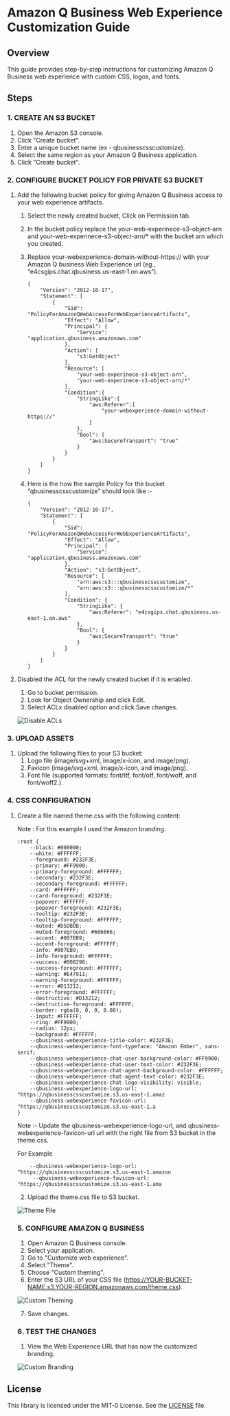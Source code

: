 # Amazon Q Business Web Experience Customization Guide

## Overview
This guide provides step-by-step instructions for customizing Amazon Q Business web experience with custom CSS, logos, and fonts.

## Steps

### 1. CREATE AN S3 BUCKET
1. Open the Amazon S3 console.
2. Click "Create bucket".
3. Enter a unique bucket name (ex - qbusinesscsscustomize).
4. Select the same region as your Amazon Q Business application.
5. Click "Create bucket".

### 2. CONFIGURE BUCKET POLICY FOR PRIVATE S3 BUCKET
1. Add the following bucket policy for giving Amazon Q Business access to your web experience artifacts.
    1. Select the newly created bucket, Click on Permission tab.
    2. In the bucket policy replace the your-web-experinece-s3-object-arn and your-web-experinece-s3-object-arn/* with the bucket arn which you created.
    3. Replace your-webexperience-domain-without-https:// with your Amazon Q business Web Experience url (eg., “e4csgips.chat.qbusiness.us-east-1.on.aws”).
        ```
        {
            "Version": "2012-10-17",
            "Statement": [
                {
                    "Sid": "PolicyForAmazonQWebAccessForWebExperienceArtifacts",
                    "Effect": "Allow",
                    "Principal": {
                        "Service": "application.qbusiness.amazonaws.com"
                    },
                    "Action": [
                        "s3:GetObject"
                    ],
                    "Resource": [
                        "your-web-experinece-s3-object-arn",
                        "your-web-experinece-s3-object-arn/*"
                    ],
                    "Condition":{
                        "StringLike":{
                            "aws:Referer":[
                                "your-webexperience-domain-without-https://"
                            ]
                        },
                        "Bool": {
                            "aws:SecureTransport": "true"
                        }
                    }
                }
            ]
        }
        ```

    4. Here is the how the sample Policy for the bucket “qbusinesscsscustomize” should look like :-

        ```
        {
            "Version": "2012-10-17",
            "Statement": [
                {
                    "Sid": "PolicyForAmazonQWebAccessForWebExperienceArtifacts",
                    "Effect": "Allow",
                    "Principal": {
                        "Service": "application.qbusiness.amazonaws.com"
                    },
                    "Action": "s3:GetObject",
                    "Resource": [
                        "arn:aws:s3:::qbusinesscsscustomize",
                        "arn:aws:s3:::qbusinesscsscustomize/*"
                    ],
                    "Condition": {
                        "StringLike": {
                            "aws:Referer": "e4csgips.chat.qbusiness.us-east-1.on.aws"
                        },
                        "Bool": {
                            "aws:SecureTransport": "true"
                        }
                    }
                }
            ]
        }
        ```

2. Disabled the ACL for the newly created bucket if it is enabled.
    1. Go to bucket permission.
    2. Look for Object Ownership and click Edit.
    3. Select ACLx disabled option and click Save changes.

    ![Disable ACLs](/qbusiness-features/web-experience-customization-guide/images/disable-acls.png)

### 3. UPLOAD ASSETS 
1. Upload the following files to your S3 bucket:
    1. Logo file (image/svg+xml, image/x-icon, and image/png).
    2. Favicon (image/svg+xml, image/x-icon, and image/png).
    3. Font file (supported formats: font/ttf, font/otf, font/woff, and font/woff2.).   

### 4. CSS CONFIGURATION
1. Create a file named theme.css with the following content:
        
    Note : For this example I used the Amazon branding.
    ```
    :root {
        --black: #000000;
        --white: #FFFFFF;
        --foreground: #232F3E;
        --primary: #FF9900;
        --primary-foreground: #FFFFFF;
        --secondary: #232F3E;
        --secondary-foreground: #FFFFFF;
        --card: #FFFFFF;
        --card-foreground: #232F3E;
        --popover: #FFFFFF;
        --popover-foreground: #232F3E;
        --tooltip: #232F3E;
        --tooltip-foreground: #FFFFFF;
        --muted: #D5DBDB;
        --muted-foreground: #666666;
        --accent: #007EB9;
        --accent-foreground: #FFFFFF;
        --info: #007EB9;
        --info-foreground: #FFFFFF;
        --success: #008296;
        --success-foreground: #FFFFFF;
        --warning: #E47911;
        --warning-foreground: #FFFFFF;
        --error: #D13212;
        --error-foreground: #FFFFFF;
        --destructive: #D13212;
        --destructive-foreground: #FFFFFF;
        --border: rgba(0, 0, 0, 0.08);
        --input: #FFFFFF;
        --ring: #FF9900;
        --radius: 12px;
        --background: #FFFFFF;
        --qbusiness-webexperience-title-color: #232F3E;
        --qbusiness-webexperience-font-typeface: "Amazon Ember", sans-serif;
        --qbusiness-webexperience-chat-user-background-color: #FF9900;
        --qbusiness-webexperience-chat-user-text-color: #232F3E;
        --qbusiness-webexperience-chat-agent-background-color: #FFFFFF;
        --qbusiness-webexperience-chat-agent-text-color: #232F3E;
        --qbusiness-webexperience-chat-logo-visibility: visible;
        --qbusiness-webexperience-logo-url: "https://qbusinesscsscustomize.s3.us-east-1.amaz
        --qbusiness-webexperience-favicon-url: "https://qbusinesscsscustomize.s3.us-east-1.a
    }
    ```

    Note :- Update the qbusiness-webexperience-logo-url, and qbusiness-webexperience-favicon-url
            url with the right file from S3 bucket in the theme.css.

    For Example
    ```
        --qbusiness-webexperience-logo-url: "https://qbusinesscsscustomize.s3.us-east-1.amazon
         --qbusiness-webexperience-favicon-url: "https://qbusinesscsscustomize.s3.us-east-1.ama
    ```
            
    2. Upload the theme.css file to S3 bucket.

    ![Theme File](/qbusiness-features/web-experience-customization-guide/images/themefile.png)
    
    ### 5. CONFIGURE AMAZON Q BUSINESS
    1. Open Amazon Q Business console.
    2. Select your application.
    3. Go to "Customize web experience".
    4. Select "Theme".
    5. Choose "Custom theming".
    6. Enter the S3 URL of your CSS file (https://YOUR-BUCKET-NAME.s3.YOUR-REGION.amazonaws.com/theme.css).

    ![Custom Theming](/qbusiness-features/web-experience-customization-guide/images/custom-theming.png)

    7. Save changes.

    ### 6. TEST THE CHANGES
    1. View the Web Experience URL that has now the customized branding.

    ![Custom Branding](/qbusiness-features/web-experience-customization-guide/images/custom-branding.png)

## License

This library is licensed under the MIT-0 License. See the [LICENSE](../LICENSE) file.

